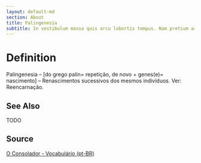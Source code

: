 ```yaml
---
layout: default-md
section: About
title: Palingenesia
subtitle: In vestibulum massa quis arcu lobortis tempus. Nam pretium arcu in odio vulputate luctus.
---
```


# Definition
Palingenesia – [do grego palin= repetição, de novo + genes(e)= nascimento] – Renascimentos sucessivos dos mesmos indivíduos. Ver: Reencarnação.

## See Also
TODO

## Source
[O Consolador - Vocabulário (pt-BR)](http://www.oconsolador.com.br/linkfixo/vocabulario/principal.html)
